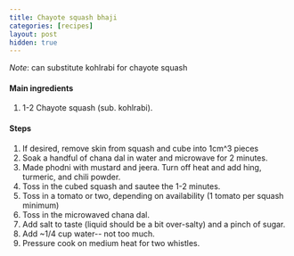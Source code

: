 ```yaml
---
title: Chayote squash bhaji
categories: [recipes]
layout: post
hidden: true
---
```


*Note*: can substitute kohlrabi for  chayote squash

#### Main ingredients
1. 1-2 Chayote squash (sub. kohlrabi).

#### Steps
1. If desired, remove skin from squash and cube into 1cm^3 pieces
2. Soak a handful of chana dal in water and microwave for 2 minutes.
3. Made phodni with mustard and jeera. Turn off heat and add hing, turmeric, and chili powder.
4. Toss in the cubed squash and sautee the 1-2 minutes.
5. Toss in a tomato or two, depending on availability (1 tomato per squash minimum)
6. Toss in the microwaved chana dal.
7. Add salt to taste (liquid should be a bit over-salty) and a pinch of sugar.
8. Add ~1/4 cup water-- not too much.
9. Pressure cook on medium heat for two whistles.
